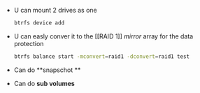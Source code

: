 - U can mount 2 drives as one 
	```bash
	btrfs device add
	```
- U can easly conver it to the [[RAID 1]] *mirror* array for the data protection
	```bash
	btrfs balance start -mconvert=raid1 -dconvert=raid1 test
	```

- Can do **snapschot **
- Can do **sub volumes**